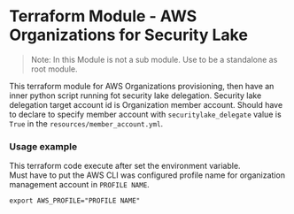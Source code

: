 # Terraform Module - AWS Organizations for Security Lake

> Note: In this Module is not a sub module. Use to be a standalone as root module.

This terraform module for AWS Organizations provisioning, then have an inner  python script running fot security lake delegation. Security lake delegation target account id is Organization member account. Should have to declare to specify member account with `securitylake_delegate` value is `True` in the `resources/member_account.yml`.

### Usage example

This terraform code execute after set the environment variable.<br>Must have to put the AWS CLI was configured profile name for organization management account in `PROFILE NAME`.

    
    export AWS_PROFILE="PROFILE NAME"

